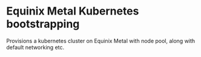 # Equinix Metal Kubernetes bootstrapping

Provisions a kubernetes cluster on Equinix Metal with node pool, along with default networking etc.
